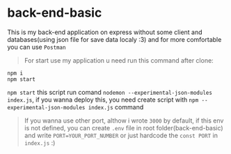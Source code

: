 # back-end-basic

This is my back-end application on express
without some client and databases(using json file for save data localy :3)
and for more comfortable you can use `Postman`

> For start use my application u need run this command after clone:

```
npm i
npm start
```
`npm start` this script run comand `nodemon --experimental-json-modules index.js`, if you wanna deploy this, you need create script with `npm --experimental-json-modules index.js` command

> If you wanna use other port, althow i wrote `3000` by default, if this env is not defined, you can create `.env` file in root folder(back-end-basic)
> and write `PORT=YOUR_PORT_NUMBER` or just hardcode the `const PORT` in `index.js` :)
